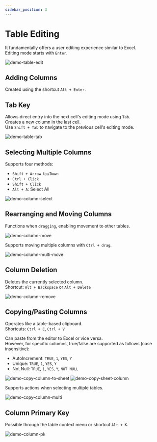 ```yaml
---
sidebar_position: 3
---
```


# Table Editing

It fundamentally offers a user editing experience similar to Excel.  
Editing mode starts with `Enter`.

![demo-table-edit](/img/demo-table-edit.webp)

## Adding Columns

Created using the shortcut `Alt + Enter`.

## Tab Key

Allows direct entry into the next cell's editing mode using `Tab`.  
Creates a new column in the last cell.  
Use `Shift + Tab` to navigate to the previous cell's editing mode.

![demo-table-tab](/img/demo-table-tab.webp)

## Selecting Multiple Columns

Supports four methods:

- `Shift + Arrow Up/Down`
- `Ctrl + Click`
- `Shift + Click`
- `Alt + A`: Select All

![demo-column-select](/img/demo-column-select.webp)

## Rearranging and Moving Columns

Functions when `dragging`, enabling movement to other tables.

![demo-column-move](/img/demo-column-move.webp)

Supports moving multiple columns with `Ctrl + drag`.

![demo-column-multi-move](/img/demo-column-multi-move.webp)

## Column Deletion

Deletes the currently selected column.  
Shortcut: `Alt + Backspace` or `Alt + Delete`

![demo-column-remove](/img/demo-column-remove.webp)

## Copying/Pasting Columns

Operates like a table-based clipboard.  
Shortcuts: `Ctrl + C`, `Ctrl + V`

Can paste from the editor to Excel or vice versa.  
However, for specific columns, true/false are supported as follows (case insensitive):

- AutoIncrement: `TRUE`, `1`, `YES`, `Y`
- Unique: `TRUE`, `1`, `YES`, `Y`
- Not Null: `TRUE`, `1`, `YES`, `Y`, `NOT NULL`

![demo-copy-column-to-sheet](/img/demo-copy-column-to-sheet.webp)
![demo-copy-sheet-column](/img/demo-copy-sheet-column.webp)

Supports actions when selecting multiple tables.

![demo-copy-column-multi](/img/demo-copy-column-multi.webp)

## Column Primary Key

Possible through the table context menu or shortcut `Alt + K`.

![demo-column-pk](/img/demo-column-pk.webp)
